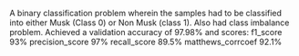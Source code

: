 A binary classification problem wherein the samples had to be classified into either Musk (Class 0) or Non Musk (class 1).
Also had class imbalance problem.
Achieved a validation accuracy of 97.98%
and scores: 
f1_score 93%
precision_score 97%
recall_score 89.5%
matthews_corrcoef 92.1%
